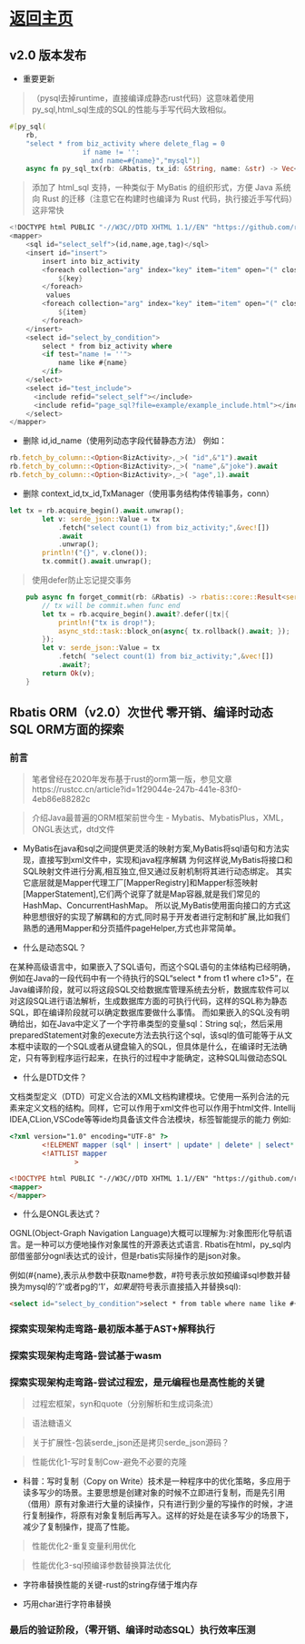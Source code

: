# [返回主页](https://rbatis.github.io/rbatis.io/)

## v2.0 版本发布

* 重要更新
> （pysql去掉runtime，直接编译成静态rust代码）这意味着使用py_sql,html_sql生成的SQL的性能与手写代码大致相似。
```rust
#[py_sql(
    rb,
    "select * from biz_activity where delete_flag = 0
                  if name != '':
                    and name=#{name}","mysql")]
    async fn py_sql_tx(rb: &Rbatis, tx_id: &String, name: &str) -> Vec<BizActivity> { todo!() }
```
> 添加了 html_sql 支持，一种类似于 MyBatis 的组织形式，方便 Java 系统向 Rust 的迁移（注意它在构建时也编译为 Rust 代码，执行接近手写代码）这非常快
```rust
<!DOCTYPE html PUBLIC "-//W3C//DTD XHTML 1.1//EN" "https://github.com/rbatis/rbatis_sql/raw/main/mybatis-3-mapper.dtd">
<mapper>
    <sql id="select_self">(id,name,age,tag)</sql>
    <insert id="insert">
        insert into biz_activity
        <foreach collection="arg" index="key" item="item" open="(" close=")" separator=",">
            ${key}
        </foreach>
         values
        <foreach collection="arg" index="key" item="item" open="(" close=")" separator=",">
            ${item}
        </foreach>
    </insert>
    <select id="select_by_condition">
        select * from biz_activity where
        <if test="name != ''">
            name like #{name}
        </if>
    </select>
    <select id="test_include">
      <include refid="select_self"></include>
      <include refid="page_sql?file=example/example_include.html"></include>
    </select>
</mapper>
```

* 删除 id,id_name（使用列动态字段代替静态方法）
  例如：
```rust
rb.fetch_by_column::<Option<BizActivity>,_>( "id",&"1").await
rb.fetch_by_column::<Option<BizActivity>,_>( "name",&"joke").await
rb.fetch_by_column::<Option<BizActivity>,_>( "age",1).await
```
* 删除 context_id,tx_id,TxManager（使用事务结构体传输事务，conn）
```rust
let tx = rb.acquire_begin().await.unwrap();
        let v: serde_json::Value = tx
            .fetch("select count(1) from biz_activity;",&vec![])
            .await
            .unwrap();
        println!("{}", v.clone());
        tx.commit().await.unwrap();
```
> 使用defer防止忘记提交事务

```rust
    pub async fn forget_commit(rb: &Rbatis) -> rbatis::core::Result<serde_json::Value> {
        // tx will be commit.when func end
        let tx = rb.acquire_begin().await?.defer(|tx|{
            println!("tx is drop!");
            async_std::task::block_on(async{ tx.rollback().await; });
        });
        let v: serde_json::Value = tx
            .fetch( "select count(1) from biz_activity;",&vec![])
            .await?;
        return Ok(v);
    }
```

## Rbatis ORM（v2.0）次世代 零开销、编译时动态SQL ORM方面的探索

###  前言
> 笔者曾经在2020年发布基于rust的orm第一版，参见文章https://rustcc.cn/article?id=1f29044e-247b-441e-83f0-4eb86e88282c

> 介绍Java最普遍的ORM框架前世今生 - Mybatis、MybatisPlus，XML，ONGL表达式，dtd文件

* MyBatis在java和sql之间提供更灵活的映射方案,MyBatis将sql语句和方法实现，直接写到xml文件中，实现和java程序解耦
为何这样说,MyBatis将接口和SQL映射文件进行分离,相互独立,但又通过反射机制将其进行动态绑定。
其实它底层就是Mapper代理工厂[MapperRegistry]和Mapper标签映射[MapperStatement],它们两个说穿了就是Map容器,就是我们常见的HashMap、ConcurrentHashMap。
所以说,MyBatis使用面向接口的方式这种思想很好的实现了解耦和的方式,同时易于开发者进行定制和扩展,比如我们熟悉的通用Mapper和分页插件pageHelper,方式也非常简单。

* 什么是动态SQL？

在某种高级语言中，如果嵌入了SQL语句，而这个SQL语句的主体结构已经明确，例如在Java的一段代码中有一个待执行的SQL“select * from t1 where c1>5”，在Java编译阶段，就可以将这段SQL交给数据库管理系统去分析，数据库软件可以对这段SQL进行语法解析，生成数据库方面的可执行代码，这样的SQL称为静态SQL，即在编译阶段就可以确定数据库要做什么事情。
而如果嵌入的SQL没有明确给出，如在Java中定义了一个字符串类型的变量sql：String sql;，然后采用preparedStatement对象的execute方法去执行这个sql，该sql的值可能等于从文本框中读取的一个SQL或者从键盘输入的SQL，但具体是什么，在编译时无法确定，只有等到程序运行起来，在执行的过程中才能确定，这种SQL叫做动态SQL

* 什么是DTD文件？

文档类型定义（DTD）可定义合法的XML文档构建模块。它使用一系列合法的元素来定义文档的结构。同样，它可以作用于xml文件也可以作用于html文件.
Intellij IDEA,CLion,VSCode等等ide均具备该文件合法模块，标签智能提示的能力
例如:
```dtd
<?xml version="1.0" encoding="UTF-8" ?>
        <!ELEMENT mapper (sql* | insert* | update* | delete* | select* )+>
        <!ATTLIST mapper
                >
```

```html
<!DOCTYPE html PUBLIC "-//W3C//DTD XHTML 1.1//EN" "https://github.com/rbatis/rbatis_sql/raw/main/mybatis-3-mapper.dtd">
<mapper>
</mapper>
```

* 什么是ONGL表达式？

OGNL(Object-Graph Navigation Language)大概可以理解为:对象图形化导航语言。是一种可以方便地操作对象属性的开源表达式语言.
Rbatis在html，py_sql内部借鉴部分ognl表达式的设计，但是rbatis实际操作的是json对象。

例如(#{name},表示从参数中获取name参数，#符号表示放如预编译sql参数并替换为mysql的'?'或者pg的‘$1’，如果是$符号表示直接插入并替换sql):
```html
<select id="select_by_condition">select * from table where name like #{name}</select>
```

### 探索实现架构走弯路-最初版本基于AST+解释执行

### 探索实现架构走弯路-尝试基于wasm

### 探索实现架构走弯路-尝试过程宏，是元编程也是高性能的关键

> 过程宏框架，syn和quote（分别解析和生成词条流）

> 语法糖语义

> 关于扩展性-包装serde_json还是拷贝serde_json源码？

> 性能优化1-写时复制Cow-避免不必要的克隆
* 科普：写时复制（Copy on Write）技术是一种程序中的优化策略，多应用于读多写少的场景。主要思想是创建对象的时候不立即进行复制，而是先引用（借用）原有对象进行大量的读操作，只有进行到少量的写操作的时候，才进行复制操作，将原有对象复制后再写入。这样的好处是在读多写少的场景下，减少了复制操作，提高了性能。

> 性能优化2-重复变量利用优化

> 性能优化3-sql预编译参数替换算法优化

* 字符串替换性能的关键-rust的string存储于堆内存 

* 巧用char进行字符串替换

### 最后的验证阶段，（零开销、编译时动态SQL）执行效率压测
